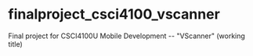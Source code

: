 # finalproject_csci4100_vscanner
Final project for CSCI4100U Mobile Development -- "VScanner" (working title)
